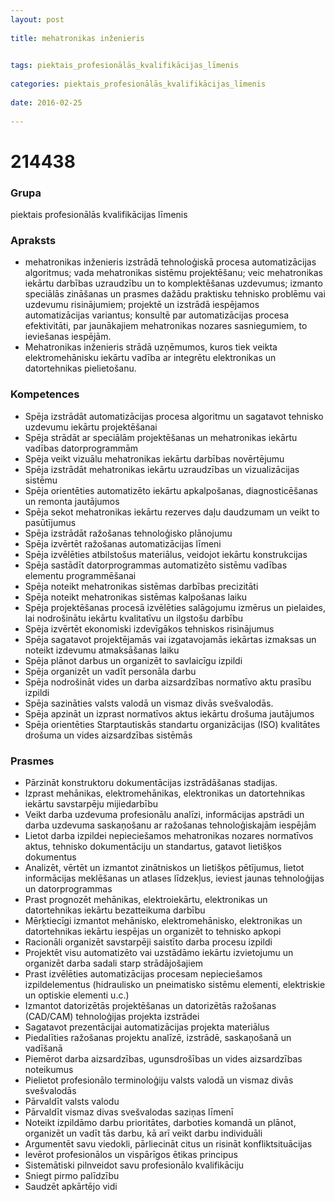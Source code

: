 ```yaml
---
layout: post
    
title: mehatronikas inženieris

    
tags: piektais_profesionālās_kvalifikācijas_līmenis
    
categories: piektais_profesionālās_kvalifikācijas_līmenis
    
date: 2016-02-25
    
---
```

# 214438

### Grupa
piektais profesionālās kvalifikācijas līmenis


### Apraksts

* mehatronikas inženieris izstrādā tehnoloģiskā procesa automatizācijas algoritmus; vada mehatronikas sistēmu projektēšanu; veic mehatronikas iekārtu darbības uzraudzību un to komplektēšanas uzdevumus; izmanto speciālās zināšanas un prasmes dažādu praktisku tehnisko problēmu vai uzdevumu risinājumiem; projektē un izstrādā iespējamos automatizācijas variantus; konsultē par automatizācijas procesa efektivitāti, par jaunākajiem mehatronikas nozares sasniegumiem, to ieviešanas iespējām. 
* Mehatronikas inženieris strādā uzņēmumos, kuros tiek veikta elektromehānisku iekārtu vadība ar integrētu elektronikas un datortehnikas pielietošanu. 

### Kompetences

* Spēja izstrādāt automatizācijas procesa algoritmu un sagatavot tehnisko uzdevumu iekārtu projektēšanai
* Spēja strādāt ar speciālām projektēšanas un mehatronikas iekārtu vadības datorprogrammām
* Spēja veikt vizuālu mehatronikas iekārtu darbības novērtējumu
* Spēja izstrādāt mehatronikas iekārtu uzraudzības un vizualizācijas sistēmu
* Spēja orientēties automatizēto iekārtu apkalpošanas, diagnosticēšanas un remonta jautājumos
* Spēja sekot mehatronikas iekārtu rezerves daļu daudzumam un veikt to pasūtījumus
* Spēja izstrādāt ražošanas tehnoloģisko plānojumu
* Spēja izvērtēt ražošanas automatizācijas līmeni
* Spēja izvēlēties atbilstošus materiālus, veidojot iekārtu konstrukcijas
* Spēja sastādīt datorprogrammas automatizēto sistēmu vadības elementu programmēšanai
* Spēja noteikt mehatronikas sistēmas darbības precizitāti
* Spēja noteikt mehatronikas sistēmas kalpošanas laiku
* Spēja projektēšanas procesā izvēlēties salāgojumu izmērus un pielaides, lai nodrošinātu iekārtu kvalitatīvu un ilgstošu darbību
* Spēja izvērtēt ekonomiski izdevīgākos tehniskos risinājumus
* Spēja sagatavot projektējamās vai izgatavojamās iekārtas izmaksas un noteikt izdevumu atmaksāšanas laiku
* Spēja plānot darbus un organizēt to savlaicīgu izpildi
* Spēja organizēt un vadīt personāla darbu
* Spēja nodrošināt vides un darba aizsardzības normatīvo aktu prasību izpildi
* Spēja sazināties valsts valodā un vismaz divās svešvalodās.
* Spēja apzināt un izprast normatīvos aktus iekārtu drošuma jautājumos
* Spēja orientēties Starptautiskās standartu organizācijas (ISO) kvalitātes drošuma un vides aizsardzības sistēmās

### Prasmes 
* Pārzināt konstruktoru dokumentācijas izstrādāšanas stadijas.
*  Izprast mehānikas, elektromehānikas, elektronikas un datortehnikas iekārtu savstarpēju mijiedarbību
* Veikt darba uzdevuma profesionālu analīzi, informācijas apstrādi un darba uzdevuma saskaņošanu ar ražošanas tehnoloģiskajām iespējām
* Lietot darba izpildei nepieciešamos mehatronikas nozares normatīvos aktus, tehnisko dokumentāciju un standartus, gatavot lietišķos dokumentus
* Analizēt, vērtēt un izmantot zinātniskos un lietišķos pētījumus, lietot informācijas meklēšanas un atlases līdzekļus, ieviest jaunas tehnoloģijas un datorprogrammas
* Prast prognozēt mehānikas, elektroiekārtu, elektronikas un datortehnikas iekārtu bezatteikuma darbību
* Mērķtiecīgi izmantot mehānisko, elektromehānisko, elektronikas un datortehnikas iekārtu iespējas un organizēt to tehnisko apkopi
* Racionāli organizēt savstarpēji saistīto darba procesu izpildi
* Projektēt visu automatizēto vai uzstādāmo iekārtu izvietojumu un organizēt darba sadali starp strādājošajiem
* Prast izvēlēties automatizācijas procesam nepieciešamos izpildelementus (hidraulisko un pneimatisko sistēmu elementi, elektriskie un optiskie elementi u.c.)
* Izmantot datorizētās projektēšanas un datorizētās ražošanas (CAD/CAM) tehnoloģijas projekta izstrādei
* Sagatavot prezentācijai automatizācijas projekta materiālus
* Piedalīties ražošanas projektu analīzē, izstrādē, saskaņošanā un vadīšanā
* Piemērot darba aizsardzības, ugunsdrošības un vides aizsardzības noteikumus
* Pielietot profesionālo terminoloģiju valsts valodā un vismaz divās svešvalodās
* Pārvaldīt valsts valodu
* Pārvaldīt vismaz divas svešvalodas saziņas līmenī
* Noteikt izpildāmo darbu prioritātes, darboties komandā un plānot, organizēt un vadīt tās darbu, kā arī veikt darbu individuāli
* Argumentēt savu viedokli, pārliecināt citus un risināt konfliktsituācijas
* Ievērot profesionālos un vispārīgos ētikas principus
* Sistemātiski pilnveidot savu profesionālo kvalifikāciju
* Sniegt pirmo palīdzību
* Saudzēt apkārtējo vidi